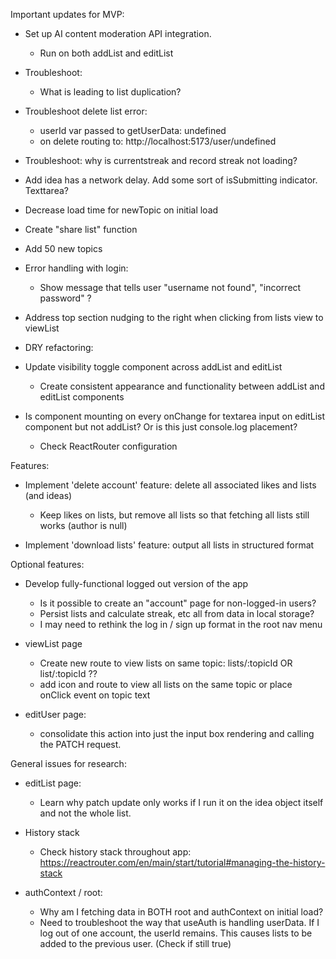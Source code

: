 Important updates for MVP:

- Set up AI content moderation API integration.
    - Run on both addList and editList

- Troubleshoot:
    - What is leading to list duplication?
    
- Troubleshoot delete list error:
    - userId var passed to getUserData: undefined
    - on delete routing to: http://localhost:5173/user/undefined

- Troubleshoot: why is currentstreak and record streak not loading?

- Add idea has a network delay. Add some sort of isSubmitting indicator. Texttarea?

- Decrease load time for newTopic on initial load

- Create "share list" function

- Add 50 new topics

- Error handling with login:
    - Show message that tells user "username not found", "incorrect password" ?

- Address top section nudging to the right when clicking from lists view to viewList


- DRY refactoring:
- Update visibility toggle component across addList and editList
    - Create consistent appearance and functionality between addList and editList components

- Is component mounting on every onChange for textarea input on editList component but not addList? Or is this just console.log placement?
    - Check ReactRouter configuration





Features:

- Implement 'delete account' feature: delete all associated likes and lists (and ideas)
    - Keep likes on lists, but remove all lists so that fetching all lists still works (author is null)

- Implement 'download lists' feature: output all lists in structured format


Optional features:

- Develop fully-functional logged out version of the app
    - Is it possible to create an "account" page for non-logged-in users?
    - Persist lists and calculate streak, etc all from data in local storage?
    - I may need to rethink the log in / sign up format in the root nav menu


- viewList page
    - Create new route to view lists on same topic: lists/:topicId OR list/:topicId ??
    - add icon and route to view all lists on the same topic or place onClick event on topic text

- editUser page:
    - consolidate this action into just the input box rendering and calling the PATCH request. 


General issues for research:
- editList page:
    - Learn why patch update only works if I run it on the idea object itself and not the whole list. 

- History stack
    - Check history stack throughout app: https://reactrouter.com/en/main/start/tutorial#managing-the-history-stack

- authContext / root:
    - Why am I fetching data in BOTH root and authContext on initial load?
    - Need to troubleshoot the way that useAuth is handling userData. 
        If I log out of one account, the userId remains. This causes lists to be added to the previous user. (Check if still true)
